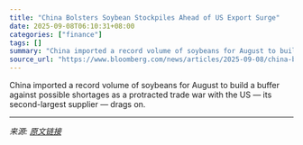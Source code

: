 ```yaml
---
title: "China Bolsters Soybean Stockpiles Ahead of US Export Surge"
date: 2025-09-08T06:10:31+08:00
categories: ["finance"]
tags: []
summary: "China imported a record volume of soybeans for August to build a buffer against possible shortages as a protracted trade war with the US &mdash; its second-largest supplier &mdash; drags on."
source_url: "https://www.bloomberg.com/news/articles/2025-09-08/china-bolsters-soybean-stockpiles-ahead-of-us-export-surge"
---
```


China imported a record volume of soybeans for August to build a buffer against possible shortages as a protracted trade war with the US &mdash; its second-largest supplier &mdash; drags on.

---

*来源: [原文链接](https://www.bloomberg.com/news/articles/2025-09-08/china-bolsters-soybean-stockpiles-ahead-of-us-export-surge)*
